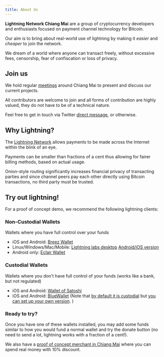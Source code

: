 ```yaml
---
title: About Us
---
```


**Lightning Network Chiang Mai** are a group of cryptocurrency developers and enthusiasts focused on payment channel technology for Bitcoin.

Our aim is to bring about real-world use of lightning by making it *easier* and *cheaper* to join the network.

We dream of a world where anyone can transact freely, without excessive fees, censorship, fear of confiscation or loss of privacy.

## Join us

We hold regular [meetings](https://github.com/lncm/ideas) around Chiang Mai to present and discuss our current projects.

All contributors are welcome to join and all forms of contribution are highly valued, they do not have to be of a technical nature.

Feel free to get in touch via Twitter [direct message](https://twitter.com/messages/compose?recipient_id=1030362335485906944), or otherwise.


## Why Lightning?

The [Lightning Network](https://en.bitcoin.it/wiki/Lightning_Network) allows payments to be made across the Internet within the blink of an eye.

Payments can be smaller than fractions of a cent thus allowing for fairer billing methods, based on actual usage.

Onion-style routing significantly increases financial privacy of transacting parties and since channel peers pay each other directly using Bitcoin transactions, no third party must be trusted.

## Try out lightning!

For a proof of concept demo, we recommend the following lightning clients:

### Non-Custodial Wallets

Wallets where you have full control over your funds

- iOS and Android: [Breez Wallet](https://breez.technology/)
- Linux/Windows/Mac/Mobile: [Lightning labs desktop](https://github.com/lightninglabs/lightning-app)  [Android/iOS version](https://github.com/lightninglabs/lightning-app/tree/master/mobile)
- Android only: [Eclair Wallet](https://github.com/ACINQ/eclair-mobile)

### Custodial Wallets

Wallets where you don't have full control of your funds (works like a bank, but not regulated)

- iOS and Android: [Wallet of Satoshi](https://www.walletofsatoshi.com/)
- iOS and Android: [BlueWallet](https://bluewallet.io/) (Note that [by default it is custodial](https://lndhub.io/about) but [you can set up your own version](https://github.com/BlueWallet/LndHub). )

### Ready to try?

Once you have one of these wallets installed, you may add some funds similar to how you would fund a normal wallet and try the donate button (no need to send a lot, lightning works with a fraction of a cent!). 

We also have a [proof of concept merchant in Chiang Mai](https://goo.gl/maps/R33gihUTVwtsrgJJ9) where you can spend real money with 10% discount. 

<div id="bottle-payment-button" data-corner="25px" data-fill="filled" data-size="small" data-color="#000000" data-textColor="#FFD54F" data-service="bottle" data-name="Send%20some%20spare%20sats%20to%20LNCM" data-avatar="https://cdn.bottle.li/userimg/a6a7a37fb60c1d66cee5c8f2fbe8151f4e4541bc660f6e72fcef13bbf24f84f6.jpg" data-username="mZc5hVov9V5vhPNAjPnM3W26W4rwgKDq3wGb8W87hLwX" data-text="donate" data-url="https://pay.bottle.li/send/social/" ></div>
<script src="https://cdn.bottle.li/button/bb.min.js"></script>
